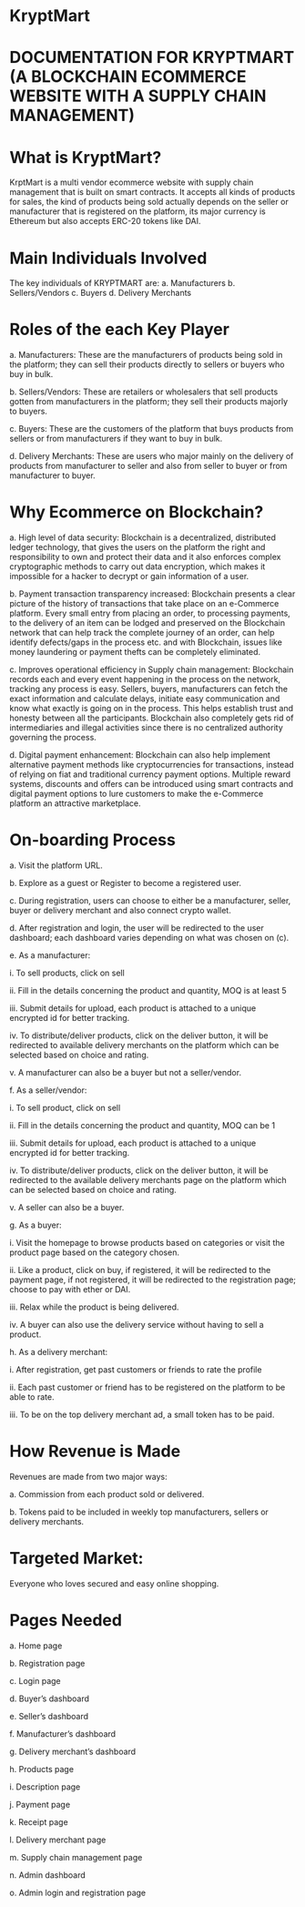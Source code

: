 # KryptMart

# DOCUMENTATION FOR KRYPTMART (A BLOCKCHAIN ECOMMERCE WEBSITE WITH A SUPPLY CHAIN MANAGEMENT)

# What is KryptMart?

KrptMart is a multi vendor ecommerce website with supply chain management that is built on smart contracts. It accepts all kinds of products for sales, the kind of products being sold actually depends on the seller or manufacturer that is registered on the platform, its major currency is Ethereum but also accepts ERC-20 tokens like DAI.

# Main Individuals Involved

The key individuals of KRYPTMART are:
a.       Manufacturers
b.      Sellers/Vendors
c.       Buyers
d.      Delivery Merchants

# Roles of the each Key Player

a.       Manufacturers:  These are the manufacturers of products being sold in the platform; they can sell their products directly to sellers or buyers who buy in bulk.

b.      Sellers/Vendors: These are retailers or wholesalers that sell products gotten from manufacturers in the platform; they sell their products majorly to buyers.

c.       Buyers: These are the customers of the platform that buys products from sellers or from manufacturers if they want to buy in bulk.

d.      Delivery Merchants: These are users who major mainly on the delivery of products from manufacturer to seller and also from seller to buyer or from manufacturer to buyer.

# Why Ecommerce on Blockchain?

a.       High level of data security: Blockchain is a decentralized, distributed ledger technology, that gives the users on the platform the right and responsibility to own and protect their data and it also enforces complex cryptographic methods to carry out data encryption, which makes it impossible for a hacker to decrypt or gain information of a user.

b.      Payment transaction transparency increased:  Blockchain presents a clear picture of the history of transactions that take place on an e-Commerce platform. Every small entry from placing an order, to processing payments, to the delivery of an item can be lodged and preserved on the Blockchain network that can help track the complete journey of an order, can help identify defects/gaps in the process etc. and with Blockchain, issues like money laundering or payment thefts can be completely eliminated.

c.       Improves operational efficiency in Supply chain management:  Blockchain records each and every event happening in the process on the network, tracking any process is easy. Sellers, buyers, manufacturers can fetch the exact information and calculate delays, initiate easy communication and know what exactly is going on in the process. This helps establish trust and honesty between all the participants. Blockchain also completely gets rid of intermediaries and illegal activities since there is no centralized authority governing the process.

d.      Digital payment enhancement: Blockchain can also help implement alternative payment methods like cryptocurrencies for transactions, instead of relying on fiat and traditional currency payment options. Multiple reward systems, discounts and offers can be introduced using smart contracts and digital payment options to lure customers to make the e-Commerce platform an attractive marketplace.

# On-boarding Process

a.       Visit the platform URL.

b.      Explore as a guest or Register to become a registered user.

c.       During registration, users can choose to either be a manufacturer, seller, buyer or delivery merchant and also connect crypto wallet.

d.      After registration and login, the user will be redirected to the user dashboard; each dashboard varies depending on what was chosen on (c).

e.      As a manufacturer:

 i.            To sell products, click on sell

 ii.            Fill in the details concerning the product and quantity, MOQ is at least 5

 iii.            Submit details for upload, each product is attached to a unique encrypted id for better tracking.

 iv.            To distribute/deliver products, click on the deliver button, it will be redirected to available delivery merchants on the platform which can be selected based on choice and rating.

 v.            A manufacturer can also be a buyer but not a seller/vendor.

f.        As a seller/vendor:

 i.            To sell product, click on sell

 ii.            Fill in the details concerning the product and quantity, MOQ can be 1
 
iii.            Submit details for upload, each product is attached to a unique encrypted id for better tracking.

iv.            To distribute/deliver products, click on the deliver button, it will be redirected to the available delivery merchants page on the platform which can be selected based on choice and rating.

 v.            A seller can also be a buyer.

g.       As a buyer:

 i.            Visit the homepage to browse products based on categories or visit the product page based on the category chosen.

 ii.            Like a product, click on buy, if registered, it will be redirected to the payment page, if not registered, it will be redirected to the registration page; choose to pay with ether or DAI.

 iii.            Relax while the product is being delivered.

iv.            A buyer can also use the delivery service without having to sell a product.

h.      As a delivery merchant:

 i.            After registration, get past customers or friends to rate the profile

ii.            Each past customer or friend has to be registered on the platform to be able to rate.

iii.            To be on the top delivery merchant ad, a small token has to be paid.

# How Revenue is Made

Revenues are made from two major ways:

a.       Commission from each product sold or delivered.

b.      Tokens paid to be included in weekly top manufacturers, sellers or delivery merchants.

# Targeted Market: 

Everyone who loves secured and easy online shopping.


# Pages Needed

a.       Home page

b.      Registration page

c.       Login page

d.      Buyer’s dashboard

e.      Seller’s dashboard

f.        Manufacturer’s dashboard

g.       Delivery merchant’s dashboard

h.      Products page

i.         Description page

j.        Payment page

k.       Receipt page

l.         Delivery merchant page

m.    Supply chain management page

n.      Admin dashboard

o.      Admin login and registration page


